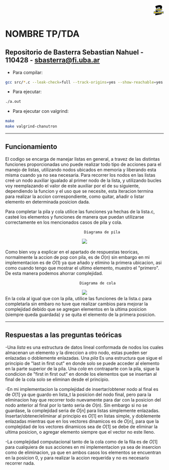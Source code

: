 <div align="right">
<img width="32px" src="img/algo2.svg">
</div>

# NOMBRE TP/TDA

## Repositorio de Basterra Sebastian Nahuel - 110428 - sbasterra@fi.uba.ar

- Para compilar:

```bash
gcc src/*.c --leak-check=full --track-origins=yes --show-reachable=yes --error-exitcode=2 --show-leak-kinds=all --trace-children=yes -std=c99 -Wall -Wconversion -Wtype-limits -pedantic -Werror -O2 -g
```

- Para ejecutar:

```bash
./a.out
```

- Para ejecutar con valgrind:
```bash
make 
make valgrind-chanutron
```
---
##  Funcionamiento

El codigo se encarga de manejar listas en general, a travez de las distintas funciones proporcionadas uno puede realizar todo tipo de acciones para el manejo de listas, utilizando nodos ubicados en memoria y liberando esta misma cuando ya no sea necesaria. 
Para recorrer los nodos en las listas creé un nodo auxiliar igualado al primer nodo de la lista, y utilizando bucles voy reemplazando el valor de este auxiliar por el de su siguiente, dependiendo la funcion y el uso que se necesite, esta iteracion termina para realizar la accion correspondiente, como quitar, añadir o listar elemento en determinada posicion dada.

Para completar la pila y cola utilice las funciones ya hechas de la lista.c, casteé los elementos y funciones de manera que puedan utilizarse correctamente en los mencionados casos de pila y cola.

                                       Diagrama de pila
<div align="center">
<img width="50%" src="https://media.discordapp.net/attachments/1073796859916722198/1157769750093500607/image.png?ex=6519d09a&is=65187f1a&hm=bca652a716cf9b9094bcf7c950c9b1f74a33bea57a724bde57b0bbd7df422144&=&width=548&height=499">
</div>

Como bien voy a explicar en el apartado de respuestas teoricas, normalmente la accion de pop con pila, es de $O(n)$ sin embargo en mi implementacion es de $O(1)$ ya que añado y elimino la primera ubicacion, asi como cuando tengo que mostrar el ultimo elemento, muestro el "primero". De esta manera podemos ahorrar complejidad.

                                     Diagrama de cola
<div align="center">
<img width="50%" src="https://cdn.discordapp.com/attachments/1073796859916722198/1157769785858343023/image.png?ex=6519d0a3&is=65187f23&hm=bf2cf9ad34bf76bd203bef74d06de38efa2d980be9f682f3960433c6921100f2&">
</div>
En la cola al igual que con la pila, utilice las funciones de la lista.c para completarla sin embaro no tuve que realizar cambios para mejorar la complejidad debido que se agregan elementos en la ultima posicion (siempre queda guardada) y se quita el elemento de la primera posicion.


---



## Respuestas a las preguntas teóricas
-Una *lista* es una estructura de datos lineal conformada de nodos los cuales almacenan un elemento y la direccion a otro nodo, estas pueden ser enlazadas o doblemente enlazadas.
 Una *pila* Es una estructura que sigue el principio de "last in first out" en donde solo se puede acceder al elemento en la parte superior de la pila.
 Una *cola* en contraparte con la pila, sigue la condicion de "first in first out" en donde los elementos que se insertan al final de la cola solo se eliminan desde el principio.

 -En mi implementacion la complejidad de insertar/obtener nodo al final es de $O[1]$ ya que guardo en lista_t la posicion del nodo final, pero para la eliminacion hay que recorrer todo nuevamente para dar con la posicion del nodo anterior al final por lo tanto seria de $O(n)$. Sin embargo si no se guardase, la complejidad seria de $O[n]$ para listas simplemente enlazadas.
 Insertar/obtener/eliminar al principio es $O[1]$ en listas simple, y doblemente enlazadas mientras que en los vectores dinamicos es de $O[n]$, para que la complejidad de los vectores dinamicos sea de $O[1]$ se debe de eliminar la ultima posicion, o agregar elemento siempre que el vector no este lleno.

 -La complejidad computacional tanto de la cola como de la fila es de $O[1]$ para cualquiera de sus acciones en mi implementacion ya sea de insercion como de eliminacion, ya que en ambos casos los elementos se encuentran en la posicion 0, y para realizar la accion requerida y no es necesario recorrer nada.